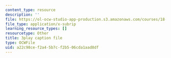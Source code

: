 ```yaml
---
content_type: resource
description: ''
file: https://ol-ocw-studio-app-production.s3.amazonaws.com/courses/18-03sc-differential-equations-fall-2011/a22c98cef2a45b7cf2b506cda1aad8df_jOBBwI4CYjM.srt
file_type: application/x-subrip
learning_resource_types: []
resourcetype: Other
title: 3play caption file
type: OCWFile
uid: a22c98ce-f2a4-5b7c-f2b5-06cda1aad8df
---
```

